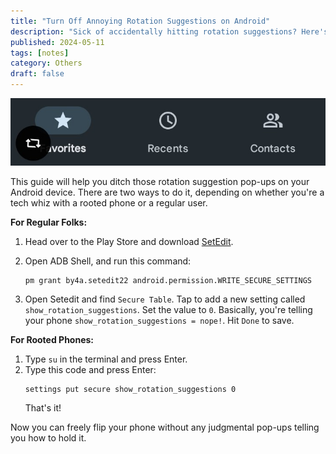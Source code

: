 ```yaml
---
title: "Turn Off Annoying Rotation Suggestions on Android"
description: "Sick of accidentally hitting rotation suggestions? Here's a breezy guide to ditch those pesky prompts and take back control of your navigation."
published: 2024-05-11
tags: [notes]
category: Others
draft: false
---
```


![Screenshot](./screenshot.jpg)

This guide will help you ditch those rotation suggestion pop-ups on your Android device. There are two ways to do it, depending on whether you're a tech whiz with a rooted phone or a regular user.

**For Regular Folks:**

1. Head over to the Play Store and download [SetEdit](https://play.google.com/store/apps/details?id=by4a.setedit22).
2. Open ADB Shell, and run this command: 

   ```
   pm grant by4a.setedit22 android.permission.WRITE_SECURE_SETTINGS
   ```
3. Open Setedit and find `Secure Table`. Tap to add a new setting called `show_rotation_suggestions`. Set the value to `0`. Basically, you're telling your phone `show_rotation_suggestions = nope!`. Hit `Done` to save.

**For Rooted Phones:**

1. Type `su` in the terminal and press Enter.
2. Type this code and press Enter:
   ```
   settings put secure show_rotation_suggestions 0
   ```
   That's it!

Now you can freely flip your phone without any judgmental pop-ups telling you how to hold it. 